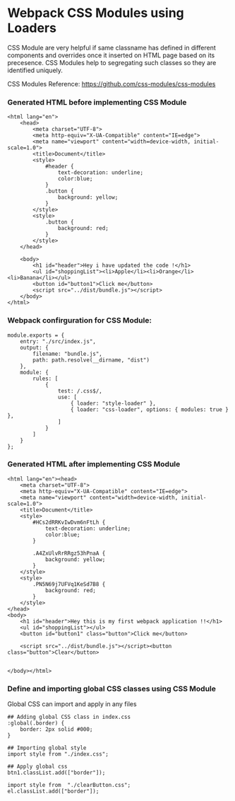 # Webpack CSS Modules using Loaders
CSS Module are very helpful if same classname has defined in different components and overrides once it inserted on HTML page based on its precesence. CSS Modules help to segregating such classes so they are identified uniquely.

CSS Modules Reference: https://github.com/css-modules/css-modules

### Generated HTML before implementing CSS Module
```
<html lang="en">
    <head>
        <meta charset="UTF-8">
        <meta http-equiv="X-UA-Compatible" content="IE=edge">
        <meta name="viewport" content="width=device-width, initial-scale=1.0">
        <title>Document</title>
        <style>
            #header {
                text-decoration: underline;
                color:blue;
            }
            .button {
                background: yellow;
            }
        </style>
        <style>
            .button {
                background: red;
            }
        </style>
    </head>

    <body>
        <h1 id="header">Hey i have updated the code !</h1>
        <ul id="shoppingList"><li>Apple</li><li>Orange</li><li>Banana</li></ul>
        <button id="button1">Click me</button>
        <script src="../dist/bundle.js"></script>
    </body>
</html>
```

### Webpack confirguration for CSS Module:
```
module.exports = {
    entry: "./src/index.js",
    output: {
        filename: "bundle.js",
        path: path.resolve(__dirname, "dist")
    },
    module: {
        rules: [
            {
                test: /.css$/,
                use: [
                    { loader: "style-loader" },
                    { loader: "css-loader", options: { modules: true } },
                ]
            }
        ]
    }
};
```

### Generated HTML after implementing CSS Module

```
<html lang="en"><head>
    <meta charset="UTF-8">
    <meta http-equiv="X-UA-Compatible" content="IE=edge">
    <meta name="viewport" content="width=device-width, initial-scale=1.0">
    <title>Document</title>
    <style>
        #HCs2dRRKvIwDvm6nFtLh {
            text-decoration: underline;
            color:blue;
        }

        .A4ZxUlvRrRRgz53hPnaA {
            background: yellow;
        }
    </style>
    <style>
        .PN5N69j7UFVq1KeSd7B8 {
            background: red;
        }
    </style>
</head>
<body>
    <h1 id="header">Hey this is my first webpack application !!</h1>
    <ul id="shoppingList"></ul>
    <button id="button1" class="button">Click me</button>

    <script src="../dist/bundle.js"></script><button class="button">Clear</button>


</body></html>
```

### Define and importing global CSS classes using CSS Module
Global CSS can import and apply in any files

```
## Adding global CSS class in index.css
:global(.border) {
    border: 2px solid #000;
}

## Importing global style
import style from "./index.css";

## Apply global css
btn1.classList.add(["border"]);

import style from  "./clearButton.css";
el.classList.add(["border"]);

```